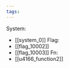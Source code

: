 ```yaml
---
tags:
---
```

System:
- [[system_0]]
Flag:
- [[flag_10002]]
- [[flag_10003]]
Fn:
- [[u4166_function2]]
